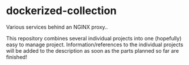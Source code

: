 # dockerized-collection

Various services behind an NGINX proxy..

This repository combines several individual projects into one (hopefully) easy to manage project.
Information/references to the individual projects will be added to the description as soon as the parts planned so far are finished!